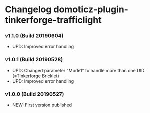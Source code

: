 # Changelog domoticz-plugin-tinkerforge-trafficlight

### v1.1.0 (Build 20190604)
* UPD: Improved error handling

### v1.0.1 (Build 20190528)
* UPD: Changed parameter "Mode1" to handle more than one UID (=Tinkerforge Bricklet)
* UPD: Improved error handling

### v1.0.0 (Build 20190527)
* NEW: First version published
